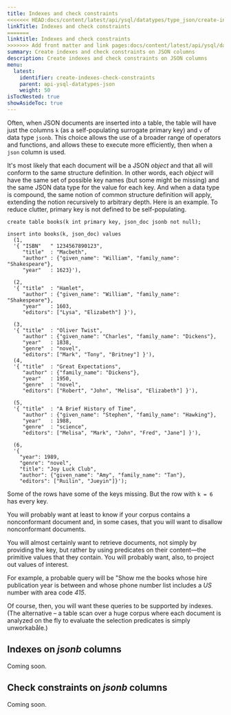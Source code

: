 ```yaml
---
title: Indexes and check constraints
<<<<<<< HEAD:docs/content/latest/api/ysql/datatypes/type_json/create-indexes-check-constraints.md
linkTitle: Indexes and check constraints
=======
linktitle: Indexes and check constraints
>>>>>>> Add front matter and link pages:docs/content/latest/api/ysql/datatypes/json-data-types/create-indexes-constraints.md
summary: Create indexes and check constraints on JSON columns
description: Create indexes and check constraints on JSON columns
menu:
  latest:
    identifier: create-indexes-check-constraints
    parent: api-ysql-datatypes-json
    weight: 50
isTocNested: true
showAsideToc: true
---
```


Often, when JSON documents are inserted into a table, the table will have just the columns `k` (as a self-populating surrogate primary key) and `v` of data type `jsonb`. This choice allows the use of a broader range of operators and functions, and allows these to execute more efficiently, then when a `json` column is used.

It's most likely that each document will be a JSON _object_ and that all will conform to the same structure definition. In other words, each _object_ will have the same set of possible key names (but some might be missing) and the same JSON data type for the value for each key. And when a data type is compound, the same notion of common structure definition will apply, extending the notion recursively to arbitrary depth. Here is an example. To reduce clutter, primary key is not defined to be self-populating.

```postgresql
create table books(k int primary key, json_doc jsonb not null);

insert into books(k, json_doc) values
  (1,
  '{ "ISBN"   " 1234567890123",
     "title"  : "Macbeth", 
     "author" : {"given_name": "William", "family_name": "Shakespeare"},
     "year"   : 1623}'),

  (2,
  '{ "title"  : "Hamlet",
     "author" : {"given_name": "William", "family_name": "Shakespeare"},
     "year"   : 1603,
     "editors": ["Lysa", "Elizabeth"] }'),

  (3,
  '{ "title"  : "Oliver Twist",
     "author" : {"given_name": "Charles", "family_name": "Dickens"},
     "year"   : 1838,
     "genre"  : "novel",
     "editors": ["Mark", "Tony", "Britney"] }'),
  (4,
  '{ "title"  : "Great Expectations",
     "author" : {"family_name": "Dickens"},
     "year"   : 1950,
     "genre"  : "novel",
     "editors": ["Robert", "John", "Melisa", "Elizabeth"] }'),

  (5,
  '{ "title"  : "A Brief History of Time",
     "author" : {"given_name": "Stephen", "family_name": "Hawking"},
     "year"   : 1988,
     "genre"  : "science",
     "editors": ["Melisa", "Mark", "John", "Fred", "Jane"] }'),

  (6,
  '{
    "year": 1989,
    "genre": "novel",
    "title": "Joy Luck Club",
    "author": {"given_name": "Amy", "family_name": "Tan"},
    "editors": ["Ruilin", "Jueyin"]}');
```

Some of the rows have some of the keys missing. But the row with `k = 6` has every key.

You will probably want at least to know if your corpus contains a nonconformant document and, in some cases, that you will want to disallow nonconformant documents.

You will almost certainly want to retrieve documents, not simply by providing the key, but rather by using predicates on their content—the primitive values that they contain. You will probably want, also, to project out values of interest.

For example, a probable query will be "Show me the books whose hire publication year is between  and whose phone number list includes a _US_ number with area code _415_.

Of course, then, you will want these queries to be supported by indexes. (The alternative – a table scan over a huge corpus where each document is analyzed on the fly to evaluate the selection predicates is simply unworkabåle.)

## Indexes on _jsonb_ columns

Coming soon.

## Check constraints  on _jsonb_ columns

Coming soon.
